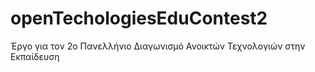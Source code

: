 # openTechologiesEduContest2
Έργο για τον 2ο Πανελλήνιο Διαγωνισμό Ανοικτών Τεχνολογιών στην Εκπαίδευση

